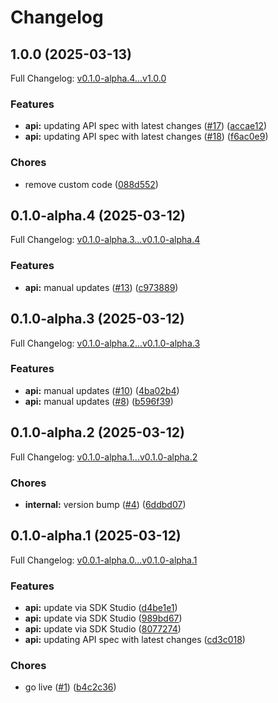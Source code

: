 # Changelog

## 1.0.0 (2025-03-13)

Full Changelog: [v0.1.0-alpha.4...v1.0.0](https://github.com/LiquidMetal-AI/raindrop-python-sdk/compare/v0.1.0-alpha.4...v1.0.0)

### Features

* **api:** updating API spec with latest changes ([#17](https://github.com/LiquidMetal-AI/raindrop-python-sdk/issues/17)) ([accae12](https://github.com/LiquidMetal-AI/raindrop-python-sdk/commit/accae1256aad26a072ec1cf632d35ed737420ec9))
* **api:** updating API spec with latest changes ([#18](https://github.com/LiquidMetal-AI/raindrop-python-sdk/issues/18)) ([f6ac0e9](https://github.com/LiquidMetal-AI/raindrop-python-sdk/commit/f6ac0e9c490cc7d30f3c75fea71cb015e5cdacf4))


### Chores

* remove custom code ([088d552](https://github.com/LiquidMetal-AI/raindrop-python-sdk/commit/088d552676a4962878d08703d7824002336da1b0))

## 0.1.0-alpha.4 (2025-03-12)

Full Changelog: [v0.1.0-alpha.3...v0.1.0-alpha.4](https://github.com/LiquidMetal-AI/raindrop-python-sdk/compare/v0.1.0-alpha.3...v0.1.0-alpha.4)

### Features

* **api:** manual updates ([#13](https://github.com/LiquidMetal-AI/raindrop-python-sdk/issues/13)) ([c973889](https://github.com/LiquidMetal-AI/raindrop-python-sdk/commit/c9738893a9805f4452f770f3a5da45d387a7a099))

## 0.1.0-alpha.3 (2025-03-12)

Full Changelog: [v0.1.0-alpha.2...v0.1.0-alpha.3](https://github.com/LiquidMetal-AI/raindrop-python-sdk/compare/v0.1.0-alpha.2...v0.1.0-alpha.3)

### Features

* **api:** manual updates ([#10](https://github.com/LiquidMetal-AI/raindrop-python-sdk/issues/10)) ([4ba02b4](https://github.com/LiquidMetal-AI/raindrop-python-sdk/commit/4ba02b4fe81514e169bd87342e89cf38ed5b87e0))
* **api:** manual updates ([#8](https://github.com/LiquidMetal-AI/raindrop-python-sdk/issues/8)) ([b596f39](https://github.com/LiquidMetal-AI/raindrop-python-sdk/commit/b596f394539a5658bd27b3871dc466c2beccb9aa))

## 0.1.0-alpha.2 (2025-03-12)

Full Changelog: [v0.1.0-alpha.1...v0.1.0-alpha.2](https://github.com/LiquidMetal-AI/raindrop-python-sdk/compare/v0.1.0-alpha.1...v0.1.0-alpha.2)

### Chores

* **internal:** version bump ([#4](https://github.com/LiquidMetal-AI/raindrop-python-sdk/issues/4)) ([6ddbd07](https://github.com/LiquidMetal-AI/raindrop-python-sdk/commit/6ddbd07e16ff08439e7ef6cc742cce5aada4b8be))

## 0.1.0-alpha.1 (2025-03-12)

Full Changelog: [v0.0.1-alpha.0...v0.1.0-alpha.1](https://github.com/LiquidMetal-AI/raindrop-python-sdk/compare/v0.0.1-alpha.0...v0.1.0-alpha.1)

### Features

* **api:** update via SDK Studio ([d4be1e1](https://github.com/LiquidMetal-AI/raindrop-python-sdk/commit/d4be1e1539c53a9f545206aa6747a3cb35c9ed12))
* **api:** update via SDK Studio ([989bd67](https://github.com/LiquidMetal-AI/raindrop-python-sdk/commit/989bd67ab73f4a6d0bdacef6c16d0368b84fae00))
* **api:** update via SDK Studio ([8077274](https://github.com/LiquidMetal-AI/raindrop-python-sdk/commit/807727405902158e74257133d3e271cede3e7270))
* **api:** updating API spec with latest changes ([cd3c018](https://github.com/LiquidMetal-AI/raindrop-python-sdk/commit/cd3c018cb96e536270e87b7ca5c9cea7423226d2))


### Chores

* go live ([#1](https://github.com/LiquidMetal-AI/raindrop-python-sdk/issues/1)) ([b4c2c36](https://github.com/LiquidMetal-AI/raindrop-python-sdk/commit/b4c2c366a7c38362da5ee6c1a9057b678ad51517))
